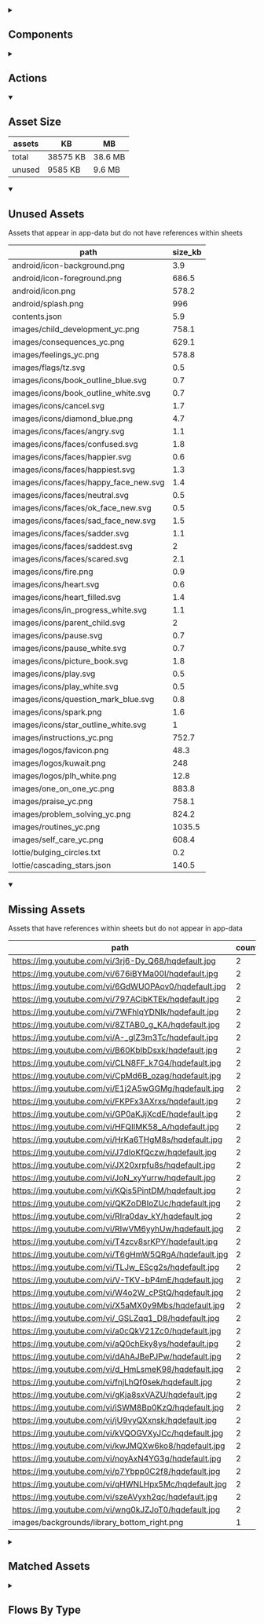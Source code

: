 <details >
<summary><h2>Components</h2></summary>

| type | count |
| --- | --- |
| accordion | 1 |
| accordion_section | 1 |
| apple_sign_in_button | 1 |
| audio | 3 |
| begin_display_group | 1 |
| button | 61 |
| combo_box | 6 |
| data_items | 68 |
| debug_toggle | 1 |
| display_grid | 2 |
| display_group | 59 |
| google_sign_in_button | 2 |
| image | 11 |
| items | 9 |
| lottie_animation | 3 |
| nested_properties | 59 |
| number_selector | 1 |
| plh_activity_check_in | 1 |
| plh_bottom_nav | 1 |
| plh_module_details_header | 1 |
| plh_module_list_item | 3 |
| plh_progress_path | 1 |
| qr_code | 1 |
| radio_button_grid | 8 |
| round_button | 5 |
| select_text | 1 |
| set_field | 4 |
| set_variable | 1215 |
| simple_checkbox | 1 |
| task_card | 4 |
| task_progress_bar | 2 |
| template | 326 |
| text | 85 |
| text_area | 2 |
| text_box | 4 |
| text_bubble | 2 |
| title | 35 |
| toggle_bar | 5 |
| update_action_list | 3 |
| video | 3 |
| youtube | 4 |
</details>

<details >
<summary><h2>Actions</h2></summary>

| type | count |
| --- | --- |
| app_update | 1 |
| auth | 2 |
| emit: completed | 234 |
| emit: force_reload | 4 |
| emit: force_reprocess | 12 |
| emit: force_restart | 5 |
| emit: server_sync | 4 |
| emit: set_language | 1 |
| emit: uncompleted | 233 |
| feedback | 13 |
| go_to | 14 |
| nav_stack | 79 |
| pop_up | 30 |
| reset_app | 1 |
| set_data | 26 |
| set_field | 41 |
| set_item | 35 |
| set_local | 27 |
| task | 3 |
| user | 3 |
</details>

<details open>
<summary><h2>Asset Size</h2></summary>

| assets | KB | MB |
| --- | --- | --- |
| total | 38575 KB | 38.6 MB |
| unused | 9585 KB | 9.6 MB |
</details>

<details open>
<summary><h2>Unused Assets</h2></summary>

Assets that appear in app-data but do not have references within sheets

| path | size_kb |
| --- | --- |
| android/icon-background.png | 3.9 |
| android/icon-foreground.png | 686.5 |
| android/icon.png | 578.2 |
| android/splash.png | 996 |
| contents.json | 5.9 |
| images/child_development_yc.png | 758.1 |
| images/consequences_yc.png | 629.1 |
| images/feelings_yc.png | 578.8 |
| images/flags/tz.svg | 0.5 |
| images/icons/book_outline_blue.svg | 0.7 |
| images/icons/book_outline_white.svg | 0.7 |
| images/icons/cancel.svg | 1.7 |
| images/icons/diamond_blue.png | 4.7 |
| images/icons/faces/angry.svg | 1.1 |
| images/icons/faces/confused.svg | 1.8 |
| images/icons/faces/happier.svg | 0.6 |
| images/icons/faces/happiest.svg | 1.3 |
| images/icons/faces/happy_face_new.svg | 1.4 |
| images/icons/faces/neutral.svg | 0.5 |
| images/icons/faces/ok_face_new.svg | 0.5 |
| images/icons/faces/sad_face_new.svg | 1.5 |
| images/icons/faces/sadder.svg | 1.1 |
| images/icons/faces/saddest.svg | 2 |
| images/icons/faces/scared.svg | 2.1 |
| images/icons/fire.png | 0.9 |
| images/icons/heart.svg | 0.6 |
| images/icons/heart_filled.svg | 1.4 |
| images/icons/in_progress_white.svg | 1.1 |
| images/icons/parent_child.svg | 2 |
| images/icons/pause.svg | 0.7 |
| images/icons/pause_white.svg | 0.7 |
| images/icons/picture_book.svg | 1.8 |
| images/icons/play.svg | 0.5 |
| images/icons/play_white.svg | 0.5 |
| images/icons/question_mark_blue.svg | 0.8 |
| images/icons/spark.png | 1.6 |
| images/icons/star_outline_white.svg | 1 |
| images/instructions_yc.png | 752.7 |
| images/logos/favicon.png | 48.3 |
| images/logos/kuwait.png | 248 |
| images/logos/plh_white.png | 12.8 |
| images/one_on_one_yc.png | 883.8 |
| images/praise_yc.png | 758.1 |
| images/problem_solving_yc.png | 824.2 |
| images/routines_yc.png | 1035.5 |
| images/self_care_yc.png | 608.4 |
| lottie/bulging_circles.txt | 0.2 |
| lottie/cascading_stars.json | 140.5 |
</details>

<details open>
<summary><h2>Missing Assets</h2></summary>

Assets that have references within sheets but do not appear in app-data

| path | count |
| --- | --- |
| https://img.youtube.com/vi/3rj6-Dy_Q68/hqdefault.jpg | 2 |
| https://img.youtube.com/vi/676iBYMa00I/hqdefault.jpg | 2 |
| https://img.youtube.com/vi/6GdWUOPAov0/hqdefault.jpg | 2 |
| https://img.youtube.com/vi/797ACibKTEk/hqdefault.jpg | 2 |
| https://img.youtube.com/vi/7WFhlqYDNlk/hqdefault.jpg | 2 |
| https://img.youtube.com/vi/8ZTAB0_g_KA/hqdefault.jpg | 2 |
| https://img.youtube.com/vi/A-_gIZ3m3Tc/hqdefault.jpg | 2 |
| https://img.youtube.com/vi/B60KbIbDsxk/hqdefault.jpg | 2 |
| https://img.youtube.com/vi/CLN8FF_k7G4/hqdefault.jpg | 2 |
| https://img.youtube.com/vi/CpMd6B_ozag/hqdefault.jpg | 2 |
| https://img.youtube.com/vi/E1j2A5wGGMg/hqdefault.jpg | 2 |
| https://img.youtube.com/vi/FKPFx3AXrxs/hqdefault.jpg | 2 |
| https://img.youtube.com/vi/GP0aKJjXcdE/hqdefault.jpg | 2 |
| https://img.youtube.com/vi/HFQIlMK58_A/hqdefault.jpg | 2 |
| https://img.youtube.com/vi/HrKa6THgM8s/hqdefault.jpg | 2 |
| https://img.youtube.com/vi/J7dIoKfQczw/hqdefault.jpg | 2 |
| https://img.youtube.com/vi/JX20xrpfu8s/hqdefault.jpg | 2 |
| https://img.youtube.com/vi/JoN_xyYurrw/hqdefault.jpg | 2 |
| https://img.youtube.com/vi/KQis5PintDM/hqdefault.jpg | 2 |
| https://img.youtube.com/vi/QKZoDBIoZUc/hqdefault.jpg | 2 |
| https://img.youtube.com/vi/RIra0dav_kY/hqdefault.jpg | 2 |
| https://img.youtube.com/vi/RIwVM6yyhUw/hqdefault.jpg | 2 |
| https://img.youtube.com/vi/T4zcv8srKPY/hqdefault.jpg | 2 |
| https://img.youtube.com/vi/T6gHmW5QRgA/hqdefault.jpg | 2 |
| https://img.youtube.com/vi/TLJw_EScg2s/hqdefault.jpg | 2 |
| https://img.youtube.com/vi/V-TKV-bP4mE/hqdefault.jpg | 2 |
| https://img.youtube.com/vi/W4o2W_cPStQ/hqdefault.jpg | 2 |
| https://img.youtube.com/vi/X5aMX0y9Mbs/hqdefault.jpg | 2 |
| https://img.youtube.com/vi/_GSLZqq1_D8/hqdefault.jpg | 2 |
| https://img.youtube.com/vi/a0cQkV21Zc0/hqdefault.jpg | 2 |
| https://img.youtube.com/vi/aQ0chEky8ys/hqdefault.jpg | 2 |
| https://img.youtube.com/vi/dAhAJBePJPw/hqdefault.jpg | 2 |
| https://img.youtube.com/vi/d_HmLsmeK98/hqdefault.jpg | 2 |
| https://img.youtube.com/vi/fnjLhQf0sek/hqdefault.jpg | 2 |
| https://img.youtube.com/vi/gKja8sxVAZU/hqdefault.jpg | 2 |
| https://img.youtube.com/vi/iSWM8Bp0KzQ/hqdefault.jpg | 2 |
| https://img.youtube.com/vi/jU9vyQXxnsk/hqdefault.jpg | 2 |
| https://img.youtube.com/vi/kVQOGVXyJCc/hqdefault.jpg | 2 |
| https://img.youtube.com/vi/kwJMQXw6ko8/hqdefault.jpg | 2 |
| https://img.youtube.com/vi/noyAxN4YG3g/hqdefault.jpg | 2 |
| https://img.youtube.com/vi/p7Ybpp0C2f8/hqdefault.jpg | 2 |
| https://img.youtube.com/vi/qHWNLHpx5Mc/hqdefault.jpg | 2 |
| https://img.youtube.com/vi/szeAVyxh2qc/hqdefault.jpg | 2 |
| https://img.youtube.com/vi/wng0kJZJoT0/hqdefault.jpg | 2 |
| images/backgrounds/library_bottom_right.png | 1 |
</details>

<details >
<summary><h2>Matched Assets</h2></summary>

Assets that are used within sheets and also can be found in the synced asset data

| path | size_kb | count |
| --- | --- | --- |
| audio/care_audio/childdevelopment_audio.mp3 | 239 | 2 |
| audio/care_audio/consequences_audio.mp3 | 246.7 | 2 |
| audio/care_audio/feelings_audio.mp3 | 207.5 | 2 |
| audio/care_audio/instructions_audio.mp3 | 278.8 | 2 |
| audio/care_audio/oneononetime_audio.mp3 | 266.7 | 2 |
| audio/care_audio/praise_audio.mp3 | 237.5 | 2 |
| audio/care_audio/problem_solving_audio.mp3 | 296.8 | 2 |
| audio/care_audio/rulesroutines_audio.mp3 | 174 | 2 |
| audio/care_audio/selfcare_audio.mp3 | 257.8 | 2 |
| audio/relax/relax_1.mp3 | 769.5 | 2 |
| audio/relax/relax_10.mp3 | 585.4 | 2 |
| audio/relax/relax_11.mp3 | 527.7 | 2 |
| audio/relax/relax_17.mp3 | 479.7 | 2 |
| audio/relax/relax_21.mp3 | 575.2 | 2 |
| audio/relax/relax_24.mp3 | 430.7 | 2 |
| audio/relax/relax_4.mp3 | 653.2 | 2 |
| audio/relax/relax_6.mp3 | 389.7 | 2 |
| audio/relax/relax_8.mp3 | 432.9 | 2 |
| images/backgrounds/activity_bottom_left.png | 3538.7 | 1 |
| images/backgrounds/dunes.png | 1329.3 | 1 |
| images/backgrounds/kites.svg | 37.3 | 1 |
| images/backgrounds/library_top_right.png | 1358.6 | 1 |
| images/backgrounds/map_view_bg.jpg | 129.5 | 1 |
| images/backgrounds/progress_arc.png | 255.4 | 1 |
| images/child_development_yc.svg | 243.8 | 2 |
| images/comics/child_development_yc_1.svg | 361.4 | 2 |
| images/comics/child_development_yc_2.svg | 357 | 2 |
| images/comics/child_development_yc_3.svg | 345.5 | 2 |
| images/comics/child_development_yc_4.svg | 361.8 | 2 |
| images/comics/child_development_yc_5.svg | 222 | 2 |
| images/comics/child_development_yc_6.svg | 224.9 | 2 |
| images/comics/child_development_yc_7.svg | 218.1 | 2 |
| images/comics/child_development_yc_8.svg | 217.5 | 2 |
| images/comics/consequences_yc_1.svg | 213.2 | 2 |
| images/comics/consequences_yc_2.svg | 211.6 | 2 |
| images/comics/consequences_yc_3.svg | 215.6 | 2 |
| images/comics/consequences_yc_4.svg | 160.4 | 2 |
| images/comics/consequences_yc_5.svg | 176.3 | 2 |
| images/comics/feelings_yc_1.svg | 162.4 | 2 |
| images/comics/feelings_yc_2.svg | 227.3 | 2 |
| images/comics/feelings_yc_3.svg | 228.2 | 2 |
| images/comics/feelings_yc_4.svg | 216.2 | 2 |
| images/comics/instructions_yc_1.svg | 184.3 | 2 |
| images/comics/instructions_yc_10.svg | 406.6 | 2 |
| images/comics/instructions_yc_11.svg | 412.9 | 2 |
| images/comics/instructions_yc_2.svg | 187.4 | 2 |
| images/comics/instructions_yc_3.svg | 187.7 | 2 |
| images/comics/instructions_yc_4.svg | 394.1 | 2 |
| images/comics/instructions_yc_8.svg | 250.7 | 2 |
| images/comics/instructions_yc_9.svg | 216.8 | 2 |
| images/comics/one_on_one_yc_1.svg | 351.9 | 2 |
| images/comics/one_on_one_yc_2.svg | 356.6 | 2 |
| images/comics/one_on_one_yc_3.svg | 375.4 | 2 |
| images/comics/one_on_one_yc_4.svg | 539 | 2 |
| images/comics/praise_yc_1.svg | 249.1 | 2 |
| images/comics/praise_yc_2.svg | 250.9 | 2 |
| images/comics/praise_yc_3.svg | 248.8 | 2 |
| images/comics/praise_yc_4.svg | 192.9 | 2 |
| images/comics/problem_solving_yc_1.svg | 176.7 | 2 |
| images/comics/problem_solving_yc_2.svg | 229.1 | 2 |
| images/comics/problem_solving_yc_3.svg | 260.8 | 2 |
| images/comics/problem_solving_yc_4.svg | 272.4 | 2 |
| images/comics/problem_solving_yc_5.svg | 268.4 | 2 |
| images/comics/routines_yc_1.svg | 141.3 | 2 |
| images/comics/routines_yc_11.svg | 319 | 2 |
| images/comics/routines_yc_12.svg | 241.5 | 2 |
| images/comics/routines_yc_13.svg | 1636.1 | 2 |
| images/comics/routines_yc_14.svg | 567.4 | 2 |
| images/comics/routines_yc_15.svg | 2074.1 | 2 |
| images/comics/routines_yc_16.svg | 1319.7 | 2 |
| images/comics/routines_yc_2.svg | 143.3 | 2 |
| images/comics/routines_yc_3.svg | 143.8 | 2 |
| images/comics/routines_yc_4.svg | 143.4 | 2 |
| images/comics/routines_yc_5.svg | 133.4 | 2 |
| images/comics/routines_yc_6.svg | 118.9 | 2 |
| images/comics/self_care_yc_1.svg | 289.2 | 2 |
| images/comics/self_care_yc_2.svg | 167 | 2 |
| images/comics/self_care_yc_3.svg | 233.2 | 2 |
| images/comics/self_care_yc_4.svg | 179.4 | 2 |
| images/consequences_yc.svg | 153.9 | 2 |
| images/feelings_yc.svg | 202.2 | 2 |
| images/flags/gb.svg | 0.5 | 4 |
| images/flags/kw.svg | 0.5 | 4 |
| images/icons/balance_blue.png | 4.7 | 2 |
| images/icons/brain_blue.png | 5.2 | 2 |
| images/icons/clock_blue.png | 4.5 | 6 |
| images/icons/diamond.png | 1.8 | 1 |
| images/icons/diamond_active.png | 1.7 | 1 |
| images/icons/document.svg | 7.3 | 1 |
| images/icons/expand_circle_right.png | 0.9 | 1 |
| images/icons/eye_blue.png | 4.2 | 4 |
| images/icons/faces/flushed_face.svg | 4.9 | 2 |
| images/icons/faces/happy.svg | 53.5 | 33 |
| images/icons/faces/ok.svg | 46.6 | 31 |
| images/icons/faces/sad.svg | 48.2 | 31 |
| images/icons/faces/smiling.svg | 5.1 | 2 |
| images/icons/faces/stressed.svg | 60 | 20 |
| images/icons/faces/tired.svg | 54 | 18 |
| images/icons/feather.svg | 3.5 | 1 |
| images/icons/football_blue.png | 5.1 | 2 |
| images/icons/heart.png | 1.3 | 2 |
| images/icons/heart_filled.png | 1.4 | 1 |
| images/icons/heart_filled_active.png | 1.5 | 1 |
| images/icons/heart_filled_blue.png | 4.9 | 12 |
| images/icons/heart_filled_red.png | 1.4 | 2 |
| images/icons/home.svg | 0.4 | 1 |
| images/icons/home_active.svg | 0.4 | 1 |
| images/icons/hourglass_blue.png | 4.3 | 2 |
| images/icons/in_progress.svg | 1.1 | 2 |
| images/icons/key.svg | 5.5 | 1 |
| images/icons/lightbulb_blue.png | 3.6 | 2 |
| images/icons/local_library.svg | 1.6 | 1 |
| images/icons/local_library_active.svg | 1.6 | 1 |
| images/icons/locked.png | 0.7 | 6 |
| images/icons/magnify_glass.svg | 1.9 | 1 |
| images/icons/magnifying_glass.svg | 0.9 | 10 |
| images/icons/notification_bell.png | 0.9 | 1 |
| images/icons/parent_child_heart.svg | 3 | 10 |
| images/icons/pencil.svg | 1.1 | 10 |
| images/icons/profile_card.svg | 7.4 | 1 |
| images/icons/question_blue.png | 3.4 | 2 |
| images/icons/repeat_blue.png | 5.4 | 2 |
| images/icons/settings.svg | 2.4 | 1 |
| images/icons/settings_active.svg | 2.4 | 1 |
| images/icons/single_speech_blue.png | 3.3 | 4 |
| images/icons/smile_eyes_down.svg | 0.9 | 11 |
| images/icons/smile_eyes_up.svg | 1 | 20 |
| images/icons/speech_bubble_blue.png | 4.2 | 8 |
| images/icons/star_filled_blue.png | 5.1 | 10 |
| images/icons/star_outline_blue.svg | 1 | 10 |
| images/icons/tablet_blue.png | 2.8 | 2 |
| images/icons/thought_bubble.svg | 2.1 | 10 |
| images/icons/tick.svg | 0.3 | 1 |
| images/icons/tick_white.svg | 0.3 | 1 |
| images/icons/trophy.png | 1.6 | 1 |
| images/icons/trophy_active.png | 1.7 | 1 |
| images/icons/trophy_blue.png | 5.1 | 4 |
| images/icons/world.svg | 6.2 | 1 |
| images/instructions_yc.svg | 208.8 | 2 |
| images/kw_f1_daughter_2.svg | 34.2 | 1 |
| images/kw_f1_daughter_6.svg | 37 | 1 |
| images/kw_f1_father.svg | 27.8 | 1 |
| images/kw_f1_mother.svg | 15 | 11 |
| images/kw_f2_daughter_3.svg | 61.6 | 1 |
| images/kw_f2_grandfather.svg | 26.1 | 1 |
| images/kw_f2_grandmother.svg | 13.4 | 1 |
| images/kw_f2_son_8.svg | 16.8 | 1 |
| images/kw_f3_daughter_7.svg | 14.1 | 1 |
| images/kw_f3_mother.svg | 15.1 | 1 |
| images/kw_f3_son_4.svg | 24.6 | 1 |
| images/kw_f3_uncle.svg | 14.3 | 1 |
| images/kw_facilitator.svg | 23.6 | 2 |
| images/logos/IDEMS.png | 84.6 | 1 |
| images/logos/PLH.png | 26.6 | 1 |
| images/logos/app_logo.png | 36 | 1 |
| images/logos/kuwait_cpo.png | 24 | 1 |
| images/one_on_one_yc.svg | 443.8 | 2 |
| images/praise_yc.svg | 386.8 | 2 |
| images/problem_solving_yc.svg | 235.1 | 2 |
| images/routines_yc.svg | 1854.9 | 2 |
| images/self_care_yc.svg | 94 | 2 |
| images/shell_closed.png | 452.4 | 1 |
| images/shell_open.png | 1031.9 | 1 |
| lottie/bulging_circles.json | 11.8 | 2 |
| lottie/gift_box.json | 674.5 | 1 |
</details>

<details >
<summary><h2>Flows By Type</h2></summary>

| type | subtype | total |
| --- | --- | --- |
| data_list |  | 6 |
| data_list | activities | 1 |
| data_list | app_config_language_list | 1 |
| data_list | characters | 1 |
| data_list | check_in | 1 |
| data_list | generated | 20 |
| data_list | hp_review | 2 |
| data_list | legal_terms | 2 |
| data_list | lifecycle_actions | 1 |
| data_list | modules | 11 |
| data_list | relax | 1 |
| data_pipe |  | 2 |
| data_pipe | generated | 18 |
| generator |  | 21 |
| global |  | 4 |
| global | legal_terms | 1 |
| template |  | 73 |
| template | generated | 226 |
| template | legal_terms | 4 |
</details>